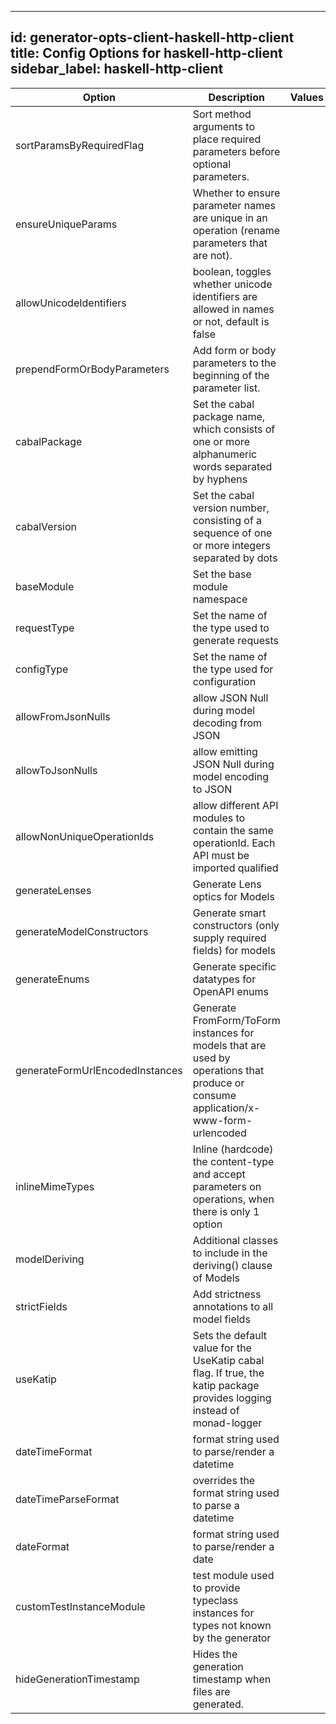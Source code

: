 
---
id: generator-opts-client-haskell-http-client
title: Config Options for haskell-http-client
sidebar_label: haskell-http-client
---

| Option | Description | Values | Default |
| ------ | ----------- | ------ | ------- |
|sortParamsByRequiredFlag|Sort method arguments to place required parameters before optional parameters.| |true|
|ensureUniqueParams|Whether to ensure parameter names are unique in an operation (rename parameters that are not).| |true|
|allowUnicodeIdentifiers|boolean, toggles whether unicode identifiers are allowed in names or not, default is false| |false|
|prependFormOrBodyParameters|Add form or body parameters to the beginning of the parameter list.| |false|
|cabalPackage|Set the cabal package name, which consists of one or more alphanumeric words separated by hyphens| |null|
|cabalVersion|Set the cabal version number, consisting of a sequence of one or more integers separated by dots| |null|
|baseModule|Set the base module namespace| |null|
|requestType|Set the name of the type used to generate requests| |null|
|configType|Set the name of the type used for configuration| |null|
|allowFromJsonNulls|allow JSON Null during model decoding from JSON| |true|
|allowToJsonNulls|allow emitting JSON Null during model encoding to JSON| |false|
|allowNonUniqueOperationIds|allow different API modules to contain the same operationId. Each API must be imported qualified| |false|
|generateLenses|Generate Lens optics for Models| |true|
|generateModelConstructors|Generate smart constructors (only supply required fields) for models| |true|
|generateEnums|Generate specific datatypes for OpenAPI enums| |true|
|generateFormUrlEncodedInstances|Generate FromForm/ToForm instances for models that are used by operations that produce or consume application/x-www-form-urlencoded| |true|
|inlineMimeTypes|Inline (hardcode) the content-type and accept parameters on operations, when there is only 1 option| |true|
|modelDeriving|Additional classes to include in the deriving() clause of Models| |null|
|strictFields|Add strictness annotations to all model fields| |true|
|useKatip|Sets the default value for the UseKatip cabal flag. If true, the katip package provides logging instead of monad-logger| |true|
|dateTimeFormat|format string used to parse/render a datetime| |null|
|dateTimeParseFormat|overrides the format string used to parse a datetime| |null|
|dateFormat|format string used to parse/render a date| |%Y-%m-%d|
|customTestInstanceModule|test module used to provide typeclass instances for types not known by the generator| |null|
|hideGenerationTimestamp|Hides the generation timestamp when files are generated.| |true|
